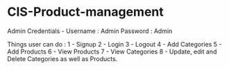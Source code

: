 # CIS-Product-management

Admin Credentials -
Username : Admin
Password : Admin

Things user can do :
1 - Signup
2 - Login
3 - Logout
4 - Add Categories
5 - Add Products
6 - View Products
7 - View Categories
8 - Update, edit and Delete Categories as well as Products.
